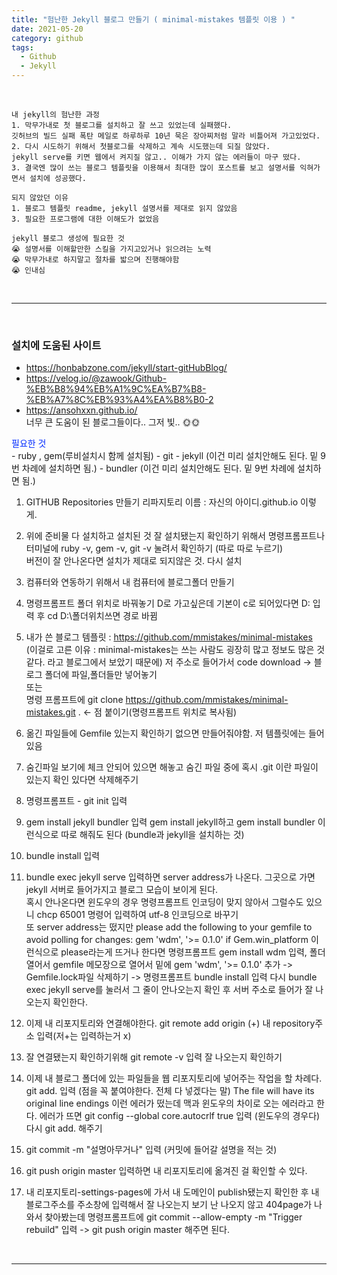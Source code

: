 ```yaml
---
title: "험난한 Jekyll 블로그 만들기 ( minimal-mistakes 템플릿 이용 ) "
date: 2021-05-20
category: github
tags:
  - Github
  - Jekyll
---
```


<br>


```
내 jekyll의 험난한 과정
1. 막무가내로 첫 블로그를 설치하고 잘 쓰고 있었는데 실패했다.   
깃허브의 빌드 실패 폭탄 메일로 하루하루 10년 묵은 장아찌처럼 말라 비틀어져 가고있었다. 
2. 다시 시도하기 위해서 첫블로그를 삭제하고 계속 시도했는데 되질 않았다. 
jekyll serve를 키면 웹에서 켜지질 않고.. 이해가 가지 않는 에러들이 마구 떴다.
3. 결국엔 많이 쓰는 블로그 템플릿을 이용해서 최대한 많이 포스트를 보고 설명서를 익혀가면서 설치에 성공했다. 

되지 않았던 이유
1. 블로그 템플릿 readme, jekyll 설명서를 제대로 읽지 않았음
3. 필요한 프로그램에 대한 이해도가 없었음 

jekyll 블로그 생성에 필요한 것
😭 설명서를 이해할만한 스킬을 가지고있거나 읽으려는 노력
😭 막무가내로 하지말고 절차를 밟으며 진행해야함
😭 인내심
```
<br>

---

<br>

### 설치에 도움된 사이트   
- <https://honbabzone.com/jekyll/start-gitHubBlog/>
- <https://velog.io/@zawook/Github-%EB%B8%94%EB%A1%9C%EA%B7%B8-%EB%A7%8C%EB%93%A4%EA%B8%B0-2>  
- <https://ansohxxn.github.io/>  
너무 큰 도움이 된 블로그들이다.. 그저 빛.. 🌞🌞


<div style="color: #002BFF;"> 필요한 것 </div>
- ruby , gem(루비설치시 함께 설치됨)
- git
- jekyll (이건 미리 설치안해도 된다. 밑 9번 차례에 설치하면 됨.)
- bundler (이건 미리 설치안해도 된다. 밑 9번 차례에 설치하면 됨.)


1. GITHUB Repositories 만들기 리파지토리 이름 : 자신의 아이디.github.io 이렇게.

2. 위에 준비물 다 설치하고 설치된 것 잘 설치됐는지 확인하기 위해서 
명령프롬프트나 터미널에 ruby -v, gem -v, git -v 눌려서 확인하기 (따로 따로 누르기)  
버전이 잘 안나온다면 설치가 제대로 되지않은 것. 다시 설치

3. 컴퓨터와 연동하기 위해서 내 컴퓨터에 블로그폴더 만들기

4. 명령프롬프트 폴더 위치로 바꿔놓기 D로 가고싶은데 기본이 c로 되어있다면 D: 입력 후 
cd D:\폴더위치쓰면 경로 바뀜

5. 내가 쓴 블로그 템플릿 : <https://github.com/mmistakes/minimal-mistakes>   
(이걸로 고른 이유 : minimal-mistakes는 쓰는 사람도 굉장히 많고 정보도 많은 것 같다. 라고 블로그에서 보았기 때문에) 
저 주소로 들어가서 code download -> 블로그 폴더에 파일,폴더들만 넣어놓기  
또는  
명령 프롬프트에 git clone https://github.com/mmistakes/minimal-mistakes.git . <- 점 붙이기(명령프롬프트 위치로 복사됨)

6. 옮긴 파일들에 Gemfile 있는지 확인하기 없으면 만들어줘야함. 저 템플릿에는 들어있음

7. 숨긴파일 보기에 체크 안되어 있으면 해놓고 숨긴 파일 중에 혹시 .git 이란 파일이 있는지 확인 있다면 삭제해주기

8. 명령프롬프트 - git init 입력

9. gem install jekyll bundler 입력 gem install jekyll하고 gem install bundler 이런식으로 따로 해줘도 된다 (bundle과 jekyll을 설치하는 것)

10. bundle install 입력

11. bundle exec jekyll serve 입력하면 server address가 나온다. 그곳으로 가면 jekyll 서버로 들어가지고 블로그 모습이 보이게 된다.  
혹시 안나온다면 윈도우의 경우 명령프롬프트 인코딩이 맞지 않아서 그럴수도 있으니 chcp 65001 명령어 입력하여 utf-8 인코딩으로 바꾸기  
또 server address는 떴지만 please add the following to your gemfile to avoid polling for changes: gem 'wdm', '>= 0.1.0' if Gem.win_platform 이런식으로 please라는게 뜨거나 한다면 명령프롬프트 gem install wdm 입력, 폴더 열어서 gemfile 메모장으로 열어서 밑에 gem 'wdm', '>= 0.1.0' 추가 -> Gemfile.lock파일 삭제하기 -> 명령프롬프트 bundle install 입력 
다시 bundle exec jekyll serve를 눌러서 그 줄이 안나오는지 확인 후 서버 주소로 들어가 잘 나오는지 확인한다. 

13. 이제 내 리포지토리와 연결해야한다.
git remote add origin (+) 내 repository주소 입력(저+는 입력하는거 x)

14. 잘 연결됐는지 확인하기위해 git remote -v 입력 잘 나오는지 확인하기

15. 이제 내 블로그 폴더에 있는 파일들을 웹 리포지토리에 넣어주는 작업을 할 차례다.
git add. 입력 (점을 꼭 붙여야한다. 전체 다 넣겠다는 말)
The file will have its original line endings 이런 에러가 떴는데 맥과 윈도우의 차이로 오는 에러라고 한다. 에러가 뜨면 git config --global core.autocrlf true 입력 (윈도우의 경우다)
다시 git add. 해주기

16. git commit -m "설명아무거나" 입력 (커밋에 들어갈 설명을 적는 것)

17. git push origin master 입력하면 내 리포지토리에 옮겨진 걸 확인할 수 있다.

18. 내 리포지토리-settings-pages에 가서 내 도메인이 publish됐는지 확인한 후 
내 블로그주소를 주소창에 입력해서 잘 나오는지 보기
난 나오지 않고 404page가 나와서 찾아봤는데 
명령프롬프트에 git commit --allow-empty -m "Trigger rebuild" 입력 -> git push origin master 해주면 된다. 

<br>

---

<br>


